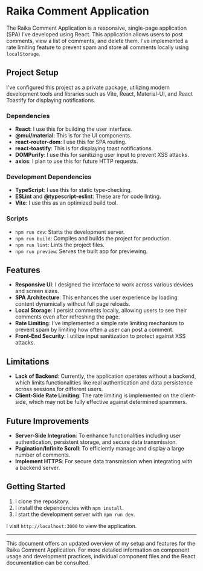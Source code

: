 # Raika Comment Application

The Raika Comment Application is a responsive, single-page application (SPA) I've developed using React. This application allows users to post comments, view a list of comments, and delete them. I've implemented a rate limiting feature to prevent spam and store all comments locally using `localStorage`.

## Project Setup

I've configured this project as a private package, utilizing modern development tools and libraries such as Vite, React, Material-UI, and React Toastify for displaying notifications.

### Dependencies

- **React**: I use this for building the user interface.
- **@mui/material**: This is for the UI components.
- **react-router-dom**: I use this for SPA routing.
- **react-toastify**: This is for displaying toast notifications.
- **DOMPurify**: I use this for sanitizing user input to prevent XSS attacks.
- **axios**: I plan to use this for future HTTP requests.

### Development Dependencies

- **TypeScript**: I use this for static type-checking.
- **ESLint** and **@typescript-eslint**: These are for code linting.
- **Vite**: I use this as an optimized build tool.

### Scripts

- `npm run dev`: Starts the development server.
- `npm run build`: Compiles and builds the project for production.
- `npm run lint`: Lints the project files.
- `npm run preview`: Serves the built app for previewing.

## Features

- **Responsive UI**: I designed the interface to work across various devices and screen sizes.
- **SPA Architecture**: This enhances the user experience by loading content dynamically without full page reloads.
- **Local Storage**: I persist comments locally, allowing users to see their comments even after refreshing the page.
- **Rate Limiting**: I've implemented a simple rate limiting mechanism to prevent spam by limiting how often a user can post a comment.
- **Front-End Security**: I utilize input sanitization to protect against XSS attacks.

## Limitations

- **Lack of Backend**: Currently, the application operates without a backend, which limits functionalities like real authentication and data persistence across sessions for different users.
- **Client-Side Rate Limiting**: The rate limiting is implemented on the client-side, which may not be fully effective against determined spammers.

## Future Improvements

- **Server-Side Integration**: To enhance functionalities including user authentication, persistent storage, and secure data transmission.
- **Pagination/Infinite Scroll**: To efficiently manage and display a large number of comments.
- **Implement HTTPS**: For secure data transmission when integrating with a backend server.

## Getting Started

1. I clone the repository.
2. I install the dependencies with `npm install`.
3. I start the development server with `npm run dev`.

I visit `http://localhost:3000` to view the application.

---

This document offers an updated overview of my setup and features for the Raika Comment Application. For more detailed information on component usage and development practices, individual component files and the React documentation can be consulted.

